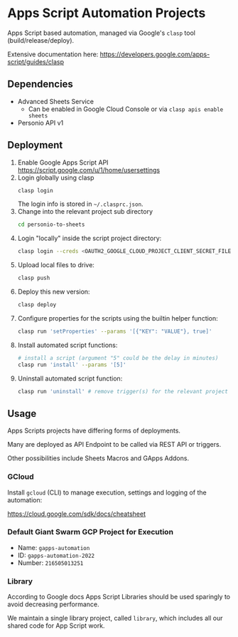 
# Apps Script Automation Projects

Apps Script based automation, managed via Google's `clasp` tool (build/release/deploy).

Extensive documentation here: https://developers.google.com/apps-script/guides/clasp

## Dependencies

 * Advanced Sheets Service
   * Can be enabled in Google Cloud Console or via `clasp apis enable sheets`
 * Personio API v1

## Deployment

 1. Enable Google Apps Script API
    https://script.google.com/u/1/home/usersettings
 2. Login globally using clasp
    ```sh
    clasp login
    ```
    The login info is stored in `~/.clasprc.json`.
 3. Change into the relevant project sub directory
    ```sh
    cd personio-to-sheets
    ```
 4. Login "locally" inside the script project directory:
    ```sh
    clasp login --creds <OAUTH2_GOOGLE_CLOUD_PROJECT_CLIENT_SECRET_FILE>
    ```
 5. Upload local files to drive:
    ```sh
    clasp push
    ```
 6. Deploy this new version:
    ```sh
    clasp deploy
    ```
 7. Configure properties for the scripts using the builtin helper function:
    ```sh
    clasp run 'setProperties' --params '[{"KEY": "VALUE"}, true]'
    ```
 8. Install automated script functions:
    ```sh
    # install a script (argument "5" could be the delay in minutes)
    clasp run 'install' --params '[5]'  
    ```
 9. Uninstall automated script function:
    ```sh
    clasp run 'uninstall' # remove trigger(s) for the relevant project
    ```

## Usage

Apps Scripts projects have differing forms of deployments.

Many are deployed as API Endpoint to be called via REST API or triggers.

Other possibilities include Sheets Macros and GApps Addons.

### GCloud

Install `gcloud` (CLI) to manage execution, settings and logging of the automation:

https://cloud.google.com/sdk/docs/cheatsheet

### Default Giant Swarm GCP Project for Execution

* Name: `gapps-automation`
* ID: `gapps-automation-2022`
* Number: `216505013251`

### Library

According to Google docs Apps Script Libraries should be used sparingly to avoid decreasing performance.

We maintain a single library project, called `library`, which includes all our shared code for App Script work.
